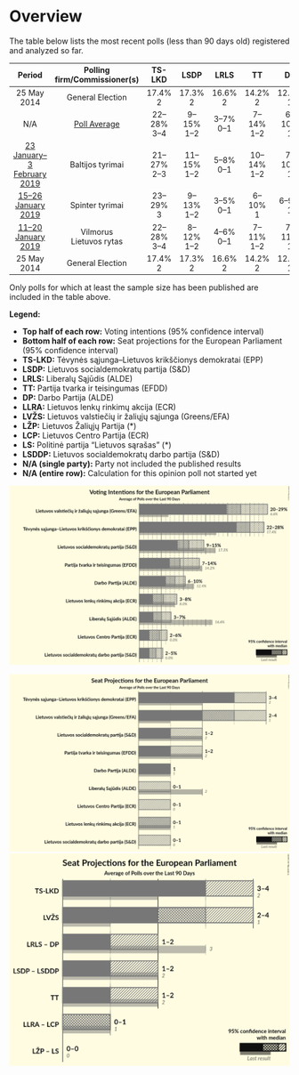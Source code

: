# Overview

The table below lists the most recent polls (less than 90 days old) registered and analyzed so far.

| Period     | Polling firm/Commissioner(s) | TS-LKD | LSDP | LRLS | TT | DP | LLRA | LVŽS | LŽP | LCP | LS | LSDDP |
|:----------:|:----------------------------:|:--:|:--:|:--:|:--:|:--:|:--:|:--:|:--:|:--:|:--:|:--:|
| 25 May 2014 | General Election | 17.4% <br> 2 | 17.3% <br> 2 | 16.6% <br> 2 | 14.2% <br> 2 | 12.4% <br> 1 | 8.0% <br> 1 | 6.6% <br> 1 | 3.6% <br> 0 | 0.0% <br> 0 | 0.0% <br> 0 | 0.0% <br> 0 |
| N/A | [Poll Average](average.html) | 22–28% <br> 3–4 | 9–15% <br> 1–2 | 3–7% <br> 0–1 | 7–14% <br> 1–2 | 6–10% <br> 1 | 3–8% <br> 0–1 | 20–29% <br> 2–4 | N/A <br> N/A | 2–6% <br> 0–1 | N/A <br> N/A | 2–5% <br> 0–1 |
| [23 January–3 February 2019](2019-02-03-Baltijostyrimai.html) | Baltijos tyrimai | 21–27% <br> 2–3 | 11–15% <br> 1–2 | 5–8% <br> 0–1 | 10–14% <br> 1–2 | 7–10% <br> 1 | N/A <br> N/A | 20–25% <br> 2–3 | N/A <br> N/A | 4–6% <br> 0–1 | N/A <br> N/A | 3–5% <br> 0–1 |
| [15–26 January 2019](2019-01-26-Spintertyrimai.html) | Spinter tyrimai | 23–29% <br> 3 | 9–13% <br> 1–2 | 3–5% <br> 0–1 | 6–10% <br> 1 | 6–9% <br> 1 | 6–9% <br> 1 | 20–25% <br> 2–3 | N/A <br> N/A | 2–4% <br> 0 | N/A <br> N/A | 2–4% <br> 0 |
| [11–20 January 2019](2019-01-20-Vilmorus.html) | Vilmorus <br> Lietuvos rytas | 22–28% <br> 3–4 | 8–12% <br> 1–2 | 4–6% <br> 0–1 | 7–11% <br> 1–2 | 7–11% <br> 1 | 3–5% <br> 0 | 24–30% <br> 3–4 | N/A <br> N/A | 4–6% <br> 0–1 | N/A <br> N/A | 3–5% <br> 0–1 |
| 25 May 2014 | General Election | 17.4% <br> 2 | 17.3% <br> 2 | 16.6% <br> 2 | 14.2% <br> 2 | 12.4% <br> 1 | 8.0% <br> 1 | 6.6% <br> 1 | 3.6% <br> 0 | 0.0% <br> 0 | 0.0% <br> 0 | 0.0% <br> 0 |

Only polls for which at least the sample size has been published are included in the table above.

**Legend:**
+ **Top half of each row:** Voting intentions (95% confidence interval)
+ **Bottom half of each row:** Seat projections for the European Parliament (95% confidence interval)
+ **TS-LKD:** Tėvynės sąjunga–Lietuvos krikščionys demokratai (EPP)
+ **LSDP:** Lietuvos socialdemokratų partija (S&D)
+ **LRLS:** Liberalų Sąjūdis (ALDE)
+ **TT:** Partija tvarka ir teisingumas (EFDD)
+ **DP:** Darbo Partija (ALDE)
+ **LLRA:** Lietuvos lenkų rinkimų akcija (ECR)
+ **LVŽS:** Lietuvos valstiečių ir žaliųjų sąjunga (Greens/EFA)
+ **LŽP:** Lietuvos Žaliųjų Partija (*)
+ **LCP:** Lietuvos Centro Partija (ECR)
+ **LS:** Politinė partija “Lietuvos sąrašas” (*)
+ **LSDDP:** Lietuvos socialdemokratų darbo partija (S&D)
+ **N/A (single party):** Party not included the published results
+ **N/A (entire row):** Calculation for this opinion poll not started yet


![Graph with voting intentions not yet produced](average.png "Voting Intentions")

![Graph with seats not yet produced](average-seats.png "Seats")
![Graph with coalitions seats not yet produced](average-coalitions-seats.png "Coalitions Seats")
